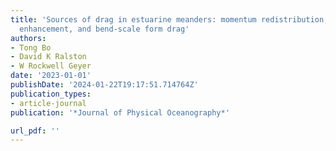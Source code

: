 ```yaml
---
title: 'Sources of drag in estuarine meanders: momentum redistribution, bottom stress
  enhancement, and bend-scale form drag'
authors:
- Tong Bo
- David K Ralston
- W Rockwell Geyer
date: '2023-01-01'
publishDate: '2024-01-22T19:17:51.714764Z'
publication_types:
- article-journal
publication: '*Journal of Physical Oceanography*'

url_pdf: ''
---
```

